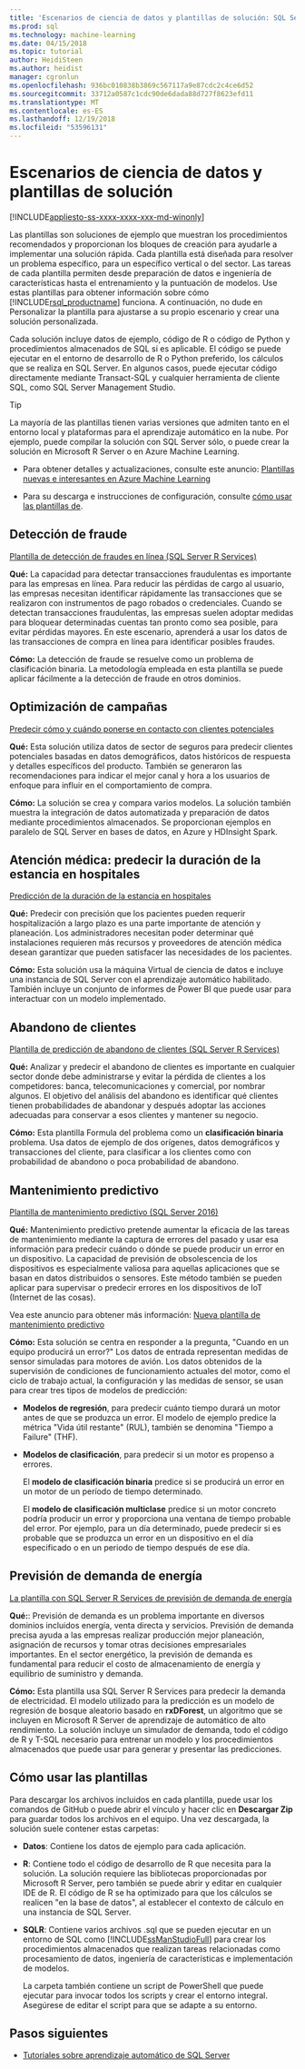 ```yaml
---
title: 'Escenarios de ciencia de datos y plantillas de solución: SQL Server Machine Learning'
ms.prod: sql
ms.technology: machine-learning
ms.date: 04/15/2018
ms.topic: tutorial
author: HeidiSteen
ms.author: heidist
manager: cgronlun
ms.openlocfilehash: 936bc010838b3869c567117a9e87cdc2c4ce6d52
ms.sourcegitcommit: 33712a0587c1cdc90de6dada88d727f8623efd11
ms.translationtype: MT
ms.contentlocale: es-ES
ms.lasthandoff: 12/19/2018
ms.locfileid: "53596131"
---
```

# <a name="data-science-scenarios-and-solution-templates"></a>Escenarios de ciencia de datos y plantillas de solución
[!INCLUDE[appliesto-ss-xxxx-xxxx-xxx-md-winonly](../../includes/appliesto-ss-xxxx-xxxx-xxx-md-winonly.md)]

Las plantillas son soluciones de ejemplo que muestran los procedimientos recomendados y proporcionan los bloques de creación para ayudarle a implementar una solución rápida. Cada plantilla está diseñada para resolver un problema específico, para un específico vertical o del sector. Las tareas de cada plantilla permiten desde preparación de datos e ingeniería de características hasta el entrenamiento y la puntuación de modelos. Use estas plantillas para obtener información sobre cómo [!INCLUDE[rsql_productname](../../includes/rsql-productname-md.md)] funciona. A continuación, no dude en Personalizar la plantilla para ajustarse a su propio escenario y crear una solución personalizada. 

Cada solución incluye datos de ejemplo, código de R o código de Python y procedimientos almacenados de SQL si es aplicable. El código se puede ejecutar en el entorno de desarrollo de R o Python preferido, los cálculos que se realiza en SQL Server. En algunos casos, puede ejecutar código directamente mediante Transact-SQL y cualquier herramienta de cliente SQL, como SQL Server Management Studio.

> [!TIP]
> 
> La mayoría de las plantillas tienen varias versiones que admiten tanto en el entorno local y plataformas para el aprendizaje automático en la nube. Por ejemplo, puede compilar la solución con SQL Server sólo, o puede crear la solución en Microsoft R Server o en Azure Machine Learning.

+ Para obtener detalles y actualizaciones, consulte este anuncio: [Plantillas nuevas e interesantes en Azure Machine Learning](https://blogs.technet.microsoft.com/machinelearning/2015/04/09/exciting-new-templates-in-azure-ml/)

+ Para su descarga e instrucciones de configuración, consulte [cómo usar las plantillas de](#bkmk_HowTo).

## <a name="fraud-detection"></a>Detección de fraude

[Plantilla de detección de fraudes en línea (SQL Server R Services)](https://github.com/Microsoft/r-server-fraud-detection)

**Qué:** La capacidad para detectar transacciones fraudulentas es importante para las empresas en línea. Para reducir las pérdidas de cargo al usuario, las empresas necesitan identificar rápidamente las transacciones que se realizaron con instrumentos de pago robados o credenciales. Cuando se detectan transacciones fraudulentas, las empresas suelen adoptar medidas para bloquear determinadas cuentas tan pronto como sea posible, para evitar pérdidas mayores. En este escenario, aprenderá a usar los datos de las transacciones de compra en línea para identificar posibles fraudes.

**Cómo:**  La detección de fraude se resuelve como un problema de clasificación binaria. La metodología empleada en esta plantilla se puede aplicar fácilmente a la detección de fraude en otros dominios.


## <a name="campaign-optimization"></a>Optimización de campañas

[Predecir cómo y cuándo ponerse en contacto con clientes potenciales](https://microsoft.github.io/r-server-campaign-optimization/)

**Qué:** Esta solución utiliza datos de sector de seguros para predecir clientes potenciales basadas en datos demográficos, datos históricos de respuesta y detalles específicos del producto.  También se generaron las recomendaciones para indicar el mejor canal y hora a los usuarios de enfoque para influir en el comportamiento de compra.

**Cómo:** La solución se crea y compara varios modelos. La solución también muestra la integración de datos automatizada y preparación de datos mediante procedimientos almacenados. Se proporcionan ejemplos en paralelo de SQL Server en bases de datos, en Azure y HDInsight Spark. 

## <a name="health-care-predict-length-of-stay-in-hospital"></a>Atención médica: predecir la duración de la estancia en hospitales 

[Predicción de la duración de la estancia en hospitales](https://gallery.cortanaintelligence.com/Solution/Predicting-Length-of-Stay-in-Hospitals-1)

**Qué:** Predecir con precisión que los pacientes pueden requerir hospitalización a largo plazo es una parte importante de atención y planeación. Los administradores necesitan poder determinar qué instalaciones requieren más recursos y proveedores de atención médica desean garantizar que pueden satisfacer las necesidades de los pacientes.

**Cómo:** Esta solución usa la máquina Virtual de ciencia de datos e incluye una instancia de SQL Server con el aprendizaje automático habilitado. También incluye un conjunto de informes de Power BI que puede usar para interactuar con un modelo implementado.

## <a name="customer-churn"></a>Abandono de clientes

[Plantilla de predicción de abandono de clientes (SQL Server R Services)](https://github.com/Microsoft/SQL-Server-R-Services-Samples/blob/master/Churn/Introduction.md)

**Qué:** Analizar y predecir el abandono de clientes es importante en cualquier sector donde debe administrarse y evitar la pérdida de clientes a los competidores: banca, telecomunicaciones y comercial, por nombrar algunos. El objetivo del análisis del abandono es identificar qué clientes tienen probabilidades de abandonar y después adoptar las acciones adecuadas para conservar a esos clientes y mantener su negocio.

**Cómo:** Esta plantilla Formula del problema como un **clasificación binaria** problema. Usa datos de ejemplo de dos orígenes, datos demográficos y transacciones del cliente, para clasificar a los clientes como con probabilidad de abandono o poca probabilidad de abandono.
  
## <a name="predictive-maintenance"></a>Mantenimiento predictivo

[Plantilla de mantenimiento predictivo (SQL Server 2016)](https://github.com/Microsoft/SQL-Server-R-Services-Samples/blob/master/PredictiveMaintenance/Introduction.md)

**Qué:** Mantenimiento predictivo pretende aumentar la eficacia de las tareas de mantenimiento mediante la captura de errores del pasado y usar esa información para predecir cuándo o dónde se puede producir un error en un dispositivo. La capacidad de previsión de obsolescencia de los dispositivos es especialmente valiosa para aquellas aplicaciones que se basan en datos distribuidos o sensores. Este método también se pueden aplicar para supervisar o predecir errores en los dispositivos de IoT (Internet de las cosas).

Vea este anuncio para obtener más información: [Nueva plantilla de mantenimiento predictivo](https://blogs.technet.microsoft.com/machinelearning/2015/04/09/exciting-new-templates-in-azure-ml/)

**Cómo:** Esta solución se centra en responder a la pregunta, "Cuando en un equipo producirá un error?" Los datos de entrada representan medidas de sensor simuladas para motores de avión. Los datos obtenidos de la supervisión de condiciones de funcionamiento actuales del motor, como el ciclo de trabajo actual, la configuración y las medidas de sensor, se usan para crear tres tipos de modelos de predicción:

-   **Modelos de regresión**, para predecir cuánto tiempo durará un motor antes de que se produzca un error. El modelo de ejemplo predice la métrica "Vida útil restante" (RUL), también se denomina "Tiempo a Failure" (THF).
  
-   **Modelos de clasificación**, para predecir si un motor es propenso a errores.
  
    El **modelo de clasificación binaria** predice si se producirá un error en un motor de un período de tiempo determinado.

    El **modelo de clasificación multiclase** predice si un motor concreto podría producir un error y proporciona una ventana de tiempo probable del error. Por ejemplo, para un día determinado, puede predecir si es probable que se produzca un error en un dispositivo en el día especificado o en un periodo de tiempo después de ese día.

## <a name="energy-demand-forecasting"></a>Previsión de demanda de energía

[La plantilla con SQL Server R Services de previsión de demanda de energía](https://gallery.cortanaintelligence.com/Tutorial/Energy-Demand-Forecast-Template-with-SQL-Server-R-Services-1)

**Qué:**: Previsión de demanda es un problema importante en diversos dominios incluidos energía, venta directa y servicios. Previsión de demanda precisa ayuda a las empresas realizar producción mejor planeación, asignación de recursos y tomar otras decisiones empresariales importantes. En el sector energético, la previsión de demanda es fundamental para reducir el costo de almacenamiento de energía y equilibrio de suministro y demanda.

**Cómo:** Esta plantilla usa SQL Server R Services para predecir la demanda de electricidad. El modelo utilizado para la predicción es un modelo de regresión de bosque aleatorio basado en **rxDForest**, un algoritmo que se incluyen en Microsoft R Server de aprendizaje de automático de alto rendimiento. La solución incluye un simulador de demanda, todo el código de R y T-SQL necesario para entrenar un modelo y los procedimientos almacenados que puede usar para generar y presentar las predicciones. 


## <a name="bkmk_HowTo"></a>Cómo usar las plantillas

Para descargar los archivos incluidos en cada plantilla, puede usar los comandos de GitHub o puede abrir el vínculo y hacer clic en **Descargar Zip** para guardar todos los archivos en el equipo.  Una vez descargada, la solución suele contener estas carpetas:
  
-   **Datos**: Contiene los datos de ejemplo para cada aplicación.
  
-   **R**: Contiene todo el código de desarrollo de R que necesita para la solución. La solución requiere las bibliotecas proporcionadas por Microsoft R Server, pero también se puede abrir y editar en cualquier IDE de R. El código de R se ha optimizado para que los cálculos se realicen "en la base de datos", al establecer el contexto de cálculo en una instancia de SQL Server.
  
-   **SQLR**: Contiene varios archivos .sql que se pueden ejecutar en un entorno de SQL como [!INCLUDE[ssManStudioFull](../../includes/ssmanstudiofull-md.md)] para crear los procedimientos almacenados que realizan tareas relacionadas como procesamiento de datos, ingeniería de características e implementación de modelos.
  
    La carpeta también contiene un script de PowerShell que puede ejecutar para invocar todos los scripts y crear el entorno integral. Asegúrese de editar el script para que se adapte a su entorno.

## <a name="next-steps"></a>Pasos siguientes

+ [Tutoriales sobre aprendizaje automático de SQL Server](machine-learning-services-tutorials.md)




